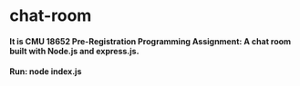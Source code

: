 # chat-room
#### It is CMU 18652 Pre-Registration Programming Assignment: A chat room built with Node.js and express.js.
#### Run: node index.js

